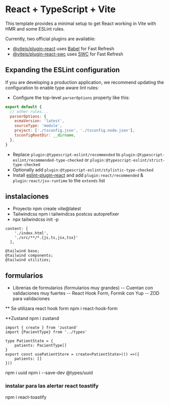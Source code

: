 # React + TypeScript + Vite

This template provides a minimal setup to get React working in Vite with HMR and some ESLint rules.

Currently, two official plugins are available:

- [@vitejs/plugin-react](https://github.com/vitejs/vite-plugin-react/blob/main/packages/plugin-react/README.md) uses [Babel](https://babeljs.io/) for Fast Refresh
- [@vitejs/plugin-react-swc](https://github.com/vitejs/vite-plugin-react-swc) uses [SWC](https://swc.rs/) for Fast Refresh

## Expanding the ESLint configuration

If you are developing a production application, we recommend updating the configuration to enable type aware lint rules:

- Configure the top-level `parserOptions` property like this:

```js
export default {
  // other rules...
  parserOptions: {
    ecmaVersion: 'latest',
    sourceType: 'module',
    project: ['./tsconfig.json', './tsconfig.node.json'],
    tsconfigRootDir: __dirname,
  },
}
```

- Replace `plugin:@typescript-eslint/recommended` to `plugin:@typescript-eslint/recommended-type-checked` or `plugin:@typescript-eslint/strict-type-checked`
- Optionally add `plugin:@typescript-eslint/stylistic-type-checked`
- Install [eslint-plugin-react](https://github.com/jsx-eslint/eslint-plugin-react) and add `plugin:react/recommended` & `plugin:react/jsx-runtime` to the `extends` list

## instalaciones 
- Proyecto npm create vite@latest
- Tailwindcss npm i tailwindcss postcss autoprefixer
- npx tailwindcss init -p
```
content: [
    './index.html',
    './src/**/*.{js,ts,jsx,tsx}'
  ],
```
```
@tailwind base;
@tailwind components;
@tailwind utilities;

```

## formularios

- Librerias de formularios (formularios muy grandes)
-- Cuentan con validaciones muy fuertes
-- React Hook Form, Formik con Yup
-- ZOD para validaciones 

** Se utilizara react hook form
npm i react-hook-form 

**Zustand
npm i zustand

```
import { create } from 'zustand'
import {PacientType} from '../types'

type PatientState = {
    patients: PacientType[]
}
export const usePatientStore = create<PatientState>(() =>({
    patients: []
}))

```

npm i uuid
npm i --save-dev @types/uuid

### instalar para las alertar react toastify
npm i react-toastify

